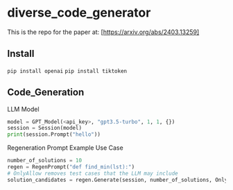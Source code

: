 # diverse_code_generator
This is the repo for the paper at: [https://arxiv.org/abs/2403.13259]
## Install 

```pip install openai```
```pip install tiktoken```

## Code_Generation 

LLM Model 

```python
model = GPT_Model(<api_key>, "gpt3.5-turbo", 1, 1, {}) 
session = Session(model) 
print(session.Prompt("hello"))
```

Regeneration Prompt Example Use Case 

```python 
number_of_solutions = 10
regen = RegenPrompt("def find_min(lst):")
# OnlyAllow removes test cases that the LLM may include
solution_candidates = regen.Generate(session, number_of_solutions, OnlyAllow)
```
